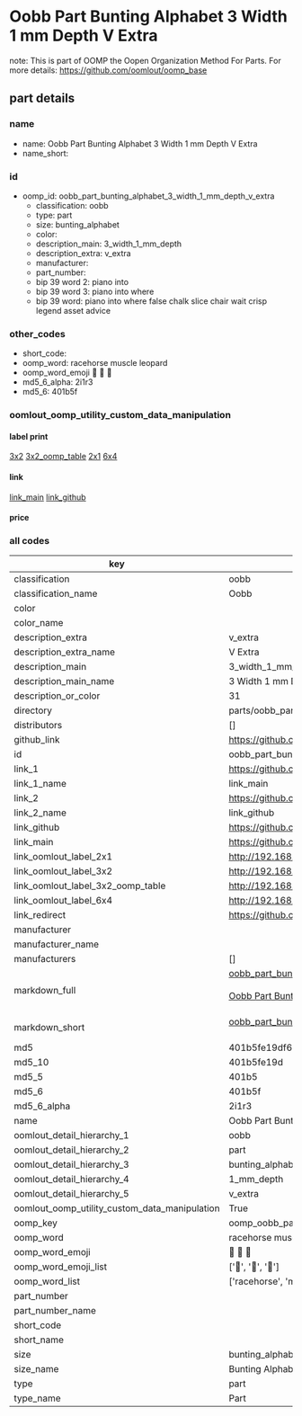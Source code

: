 # Oobb Part Bunting Alphabet 3 Width 1 mm Depth V Extra  

note: This is part of OOMP the Oopen Organization Method For Parts. For more details: https://github.com/oomlout/oomp_base

##  part details
  







### name
* name: Oobb Part Bunting Alphabet 3 Width 1 mm Depth V Extra
* name_short: 
### id
* oomp_id: oobb_part_bunting_alphabet_3_width_1_mm_depth_v_extra
  * classification: oobb
  * type: part
  * size: bunting_alphabet
  * color: 
  * description_main: 3_width_1_mm_depth
  * description_extra: v_extra
  * manufacturer: 
  * part_number: 
  * bip 39 word 2: piano into
  * bip 39 word 3: piano into where
  * bip 39 word: piano into where false chalk slice chair wait crisp legend asset advice

### other_codes
* short_code: 
* oomp_word: racehorse muscle leopard
* oomp_word_emoji :racehorse: :muscle: :leopard:
* md5_6_alpha: 2i1r3
* md5_6: 401b5f






### oomlout_oomp_utility_custom_data_manipulation
#### label print
[3x2](http://192.168.1.245:1112/?label=oomp%202i1r3)
[3x2_oomp_table](http://192.168.1.108:1112/?label=oomp%202i1r3)
[2x1](http://192.168.1.242:1112/?label=oomp%202i1r3)
[6x4](http://192.168.1.55:1112/?label=oomp%202i1r3)    

#### link

[link_main](https://github.com/oomlout/oomlout_oomp_version_1_messy/tree/main/parts/oobb_part_bunting_alphabet_3_width_1_mm_depth_v_extra) [link_github](https://github.com/oomlout/oomlout_oomp_version_1_messy/tree/main/parts/oobb_part_bunting_alphabet_3_width_1_mm_depth_v_extra)                             

#### price







### all codes 
| key | value |  
| --- | --- |  
| classification | oobb |  
| classification_name | Oobb |  
| color |  |  
| color_name |  |  
| description_extra | v_extra |  
| description_extra_name | V Extra |  
| description_main | 3_width_1_mm_depth |  
| description_main_name | 3 Width 1 mm Depth |  
| description_or_color | 31 |  
| directory | parts/oobb_part_bunting_alphabet_3_width_1_mm_depth_v_extra |  
| distributors | [] |  
| github_link | https://github.com/oomlout/oomlout_oomp_part_src/tree/main/parts/oobb_part_bunting_alphabet_3_width_1_mm_depth_v_extra |  
| id | oobb_part_bunting_alphabet_3_width_1_mm_depth_v_extra |  
| link_1 | https://github.com/oomlout/oomlout_oomp_version_1_messy/tree/main/parts/oobb_part_bunting_alphabet_3_width_1_mm_depth_v_extra |  
| link_1_name | link_main |  
| link_2 | https://github.com/oomlout/oomlout_oomp_version_1_messy/tree/main/parts/oobb_part_bunting_alphabet_3_width_1_mm_depth_v_extra |  
| link_2_name | link_github |  
| link_github | https://github.com/oomlout/oomlout_oomp_version_1_messy/tree/main/parts/oobb_part_bunting_alphabet_3_width_1_mm_depth_v_extra |  
| link_main | https://github.com/oomlout/oomlout_oomp_version_1_messy/tree/main/parts/oobb_part_bunting_alphabet_3_width_1_mm_depth_v_extra |  
| link_oomlout_label_2x1 | http://192.168.1.242:1112/?label=oomp%202i1r3 |  
| link_oomlout_label_3x2 | http://192.168.1.245:1112/?label=oomp%202i1r3 |  
| link_oomlout_label_3x2_oomp_table | http://192.168.1.108:1112/?label=oomp%202i1r3 |  
| link_oomlout_label_6x4 | http://192.168.1.55:1112/?label=oomp%202i1r3 |  
| link_redirect | https://github.com/oomlout/oomlout_oomp_version_1_messy/tree/main/parts/oobb_part_bunting_alphabet_3_width_1_mm_depth_v_extra |  
| manufacturer |  |  
| manufacturer_name |  |  
| manufacturers | [] |  
| markdown_full | [oobb_part_bunting_alphabet_3_width_1_mm_depth_v_extra](none)<br>[](none)<br>[Oobb Part Bunting Alphabet 3 Width 1 Mm Depth V Extra](none)<br><br> |  
| markdown_short | [oobb_part_bunting_alphabet_3_width_1_mm_depth_v_extra](none)<br><br> |  
| md5 | 401b5fe19df664bb2d92f525f49d7520 |  
| md5_10 | 401b5fe19d |  
| md5_5 | 401b5 |  
| md5_6 | 401b5f |  
| md5_6_alpha | 2i1r3 |  
| name | Oobb Part Bunting Alphabet 3 Width 1 mm Depth V Extra |  
| oomlout_detail_hierarchy_1 | oobb |  
| oomlout_detail_hierarchy_2 | part |  
| oomlout_detail_hierarchy_3 | bunting_alphabet |  
| oomlout_detail_hierarchy_4 | 1_mm_depth |  
| oomlout_detail_hierarchy_5 | v_extra |  
| oomlout_oomp_utility_custom_data_manipulation | True |  
| oomp_key | oomp_oobb_part_bunting_alphabet_3_width_1_mm_depth_v_extra |  
| oomp_word | racehorse muscle leopard |  
| oomp_word_emoji | :racehorse: :muscle: :leopard: |  
| oomp_word_emoji_list | [':racehorse:', ':muscle:', ':leopard:'] |  
| oomp_word_list | ['racehorse', 'muscle', 'leopard'] |  
| part_number |  |  
| part_number_name |  |  
| short_code |  |  
| short_name |  |  
| size | bunting_alphabet |  
| size_name | Bunting Alphabet |  
| type | part |  
| type_name | Part |  
